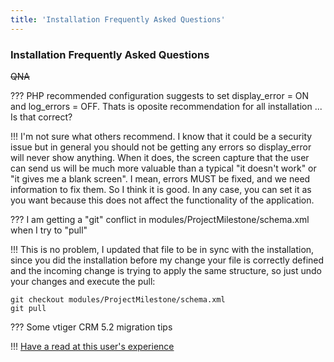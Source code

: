 ```yaml
---
title: 'Installation Frequently Asked Questions'
---
```


### Installation Frequently Asked Questions

~~QNA~~

??? PHP recommended configuration suggests to set display\_error = ON
and log\_errors = OFF. Thats is oposite recommendation for all
installation ... Is that correct?

!!! I'm not sure what others recommend. I know that it could be a
security issue but in general you should not be getting any errors so
display\_error will never show anything. When it does, the screen
capture that the user can send us will be much more valuable than a
typical "it doesn't work" or "it gives me a blank screen". I mean,
errors MUST be fixed, and we need information to fix them. So I think it
is good. In any case, you can set it as you want because this does not
affect the functionality of the application.

??? I am getting a "git" conflict in modules/ProjectMilestone/schema.xml
when I try to "pull"

!!! This is no problem, I updated that file to be in sync with the
installation, since you did the installation before my change your file
is correctly defined and the incoming change is trying to apply the same
structure, so just undo your changes and execute the pull:

    git checkout modules/ProjectMilestone/schema.xml
    git pull

??? Some vtiger CRM 5.2 migration tips

!!! [Have a read at this user's
experience](http://discussions.corebos.org/thread-264-post-1404.html#pid1404)
